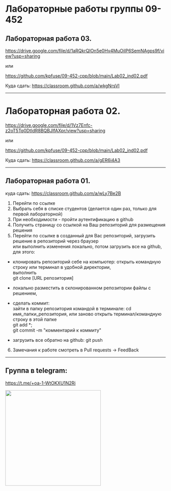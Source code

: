 # Лабораторные работы группы 09-452
## Лабораторная работа 03.

https://drive.google.com/file/d/1aRQkrQIOn5e0Hv4MuOiIP6SemNAgps9f/view?usp=sharing

или

https://github.com/kpfuse/09-452-cpp/blob/main/Lab02_ind02.pdf

Куда сдать: 
https://classroom.github.com/a/wkgNrsVI

---
# Лабораторная работа 02.

https://drive.google.com/file/d/1Vz7Enfc-z2oT5Tq0DtIdR8BQBJlfAXpr/view?usp=sharing

или

https://github.com/kpfuse/09-452-cpp/blob/main/Lab02_ind02.pdf

Куда сдать: 
https://classroom.github.com/a/gER6i4A3

---
## Лабораторная работа 01.

куда сдать:  https://classroom.github.com/a/wLy7Be2B 

1. Перейти по ссылке 
2. Выбрать себя в списке студентов (делается один раз, только для первой лабораторной)
3. При необходимости - пройти аутентификацию в github
4. Получить страницу со ссылкой на Ваш репозиторий для размещения решения
5. Перейти по ссылке в созданный для Вас репозиторий, загрузить решение в репозиторий через браузер <br>
или выполнить изменения локально, потом загрузить все на github, для этого:
- клонировать репозиторий себе на компьютер: открыть командную строку или терминал в удобной директории, <br>выполнить <br>git clone [URL репозитория]
- локально разместить в склонированном репозитории файлы с решением,
- сделать коммит: <br>
  зайти в папку репозитория командой в терминале: cd имя_папки_репозитория, или заново открыть терминал/командную строку в этой папке<br>
  git add *;<br>
  git commit -m "комментарий к коммиту"<br>

- загрузить все обратно на github: git push
6. Замечания к работе смотреть в Pull requests -> FeedBack

---
## Группа в telegram: 
https://t.me/+oa-1-WtOKXU1N2Ri

<img src="https://github.com/user-attachments/assets/37eba4ae-01ed-4268-844c-e1957201c07f" width="300"/>
